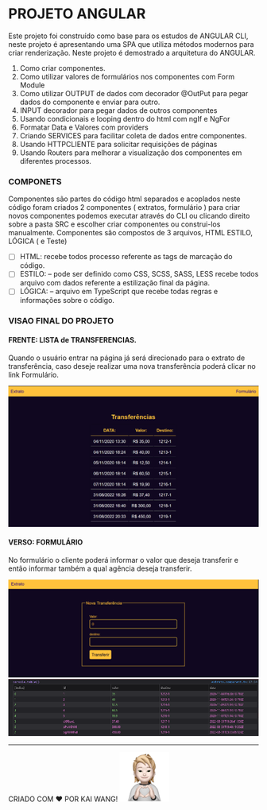 # PROJETO ANGULAR

Este projeto foi construído como base para os estudos de ANGULAR CLI, neste projeto é apresentando uma SPA que utiliza métodos modernos para criar renderização.
Neste projeto é demostrado a arquitetura do ANGULAR.
1.	Como criar componentes.
2.	Como utilizar valores de formulários nos componentes com Form Module
3.	Como utilizar OUTPUT de dados com decorador @OutPut para pegar dados do componente e enviar para outro.
4.	INPUT decorador para pegar dados de outros componentes 
5.	Usando condicionais e looping dentro do html com ngIf e NgFor
6.	Formatar Data e Valores com providers
7.	Criando SERVICES para facilitar coleta de dados entre componentes.
8.	Usando HTTPCLIENTE para solicitar requisições de páginas
9.	Usando Routers para melhorar a visualização dos componentes em diferentes processos.
### COMPONETS
Componentes são partes do código html separados e acoplados neste código foram criados 2 componentes ( extratos, formulário ) para criar novos componentes podemos executar através do CLI ou clicando direito sobre a pasta SRC e escolher criar componentes ou construi-los manualmente.
Componentes são compostos de 3 arquivos, HTML ESTILO, LÓGICA ( e Teste) 

- [ ] HTML: recebe todos processo referente as tags de marcação do código.
- [ ] ESTILO: – pode ser definido como CSS, SCSS, SASS, LESS recebe todos arquivo com dados referente a estilização final da página.
- [ ] LÓGICA: – arquivo em TypeScript que recebe todas regras e informações sobre o código.

### VISAO FINAL DO PROJETO

#### FRENTE: LISTA de TRANSFERENCIAS.

Quando o usuário entrar na página já será direcionado para o extrato de transferência, caso deseje realizar uma nova transferência poderá clicar no link Formulário.

<img src="./src/assets/img/img01.png"/>

#### VERSO: FORMULÁRIO

No formulário o cliente poderá informar o valor que deseja transferir e então informar também a qual agência deseja transferir.

<img src="./src/assets/img/img02.png"/>

<img src="./src/assets/img/img03.png"/>


---
CRIADO COM :heart: POR KAI WANG!
<img src="./src/assets/img/kai06.png" width="100px" heigth="100px"/>
